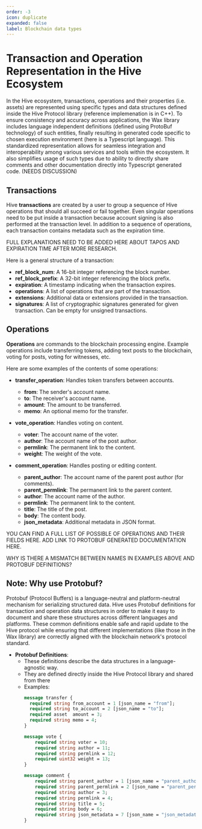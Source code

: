 ```yaml
---
order: -3
icon: duplicate
expanded: false
label: Blockchain data types
---
```


# Transaction and Operation Representation in the Hive Ecosystem

In the Hive ecosystem, transactions, operations and their properties (i.e. assets) are represented using specific types and data structures defined inside the Hive Protocol library (reference implemenation is in C++). To ensure consistency and accuracy across applications, the Wax library includes language independent definitions (defined using ProtoBuf technology) of such entities, finally resulting in generated code specific to chosen execution environment (here is a Typescript language). This standardized representation allows for seamless integration and interoperability among various services and tools within the ecosystem. It also simplifies usage of such types due to ability to directly share comments and other documentation directly into Typescript generated code. (NEEDS DISCUSSION)

## Transactions

Hive **transactions** are created by a user to group a sequence of Hive operations that should all succeed or fail together.  Even singular operations need to be put inside a transaction because account signing is also performed at the transaction level. In addition to a sequence of operations, each transaction contains metadata such as the expiration time. 

FULL EXPLANATIONS NEED TO BE ADDED HERE ABOUT TAPOS AND EXPIRATION TIME AFTER MORE RESEARCH.

Here is a general structure of a transaction:

- **ref_block_num**: A 16-bit integer referencing the block number.
- **ref_block_prefix**: A 32-bit integer referencing the block prefix.
- **expiration**: A timestamp indicating when the transaction expires.
- **operations**: A list of operations that are part of the transaction.
- **extensions**: Additional data or extensions provided in the transaction.
- **signatures**: A list of cryptographic signatures generated for given transaction. Can be empty for unsigned transactions.

## Operations

**Operations** are commands to the blockchain processing engine. Example operations include transferring tokens, adding text posts to the blockchain, voting for posts, voting for witnesses, etc.

Here are some examples of the contents of some operations:

- **transfer_operation**: Handles token transfers between accounts.
  - **from**: The sender's account name.
  - **to**: The receiver's account name.
  - **amount**: The amount to be transferred.
  - **memo**: An optional memo for the transfer.

- **vote_operation**: Handles voting on content.
  - **voter**: The account name of the voter.
  - **author**: The account name of the post author.
  - **permlink**: The permanent link to the content.
  - **weight**: The weight of the vote.

- **comment_operation**: Handles posting or editing content.
  - **parent_author**: The account name of the parent post author (for comments).
  - **parent_permlink**: The permanent link to the parent content.
  - **author**: The account name of the author.
  - **permlink**: The permanent link to the content.
  - **title**: The title of the post.
  - **body**: The content body.
  - **json_metadata**: Additional metadata in JSON format.

YOU CAN FIND A FULL LIST OF POSSIBLE OF OPERATIONS AND THEIR FIELDS HERE. ADD LINK TO PROTOBUF GENERATED DOCUMENTATION HERE.

WHY IS THERE A MISMATCH BETWEEN NAMES IN EXAMPLES ABOVE AND PROTOBUF DEFINITIONS?

## Note: Why use Protobuf?

Protobuf (Protocol Buffers) is a language-neutral and platform-neutral mechanism for serializing structured data. Hive uses Protobuf definitions for transaction and operation data structures in order to make it easy to document and share these structures across different languages and platforms. These common definitions enable safe and rapid update to the Hive protocol while ensuring that different implementations (like those in the Wax library) are correctly aligned with the blockchain network's protocol standard.

- **Protobuf Definitions**:
  - These definitions describe the data structures in a language-agnostic way.
  - They are defined directly inside the Hive Protocol library and shared from there
  - Examples:
    ```protobuf
    message transfer {
      required string from_account = 1 [json_name = "from"];
      required string to_account = 2 [json_name = "to"];
      required asset  amount = 3;
      required string memo = 4;
    }

    message vote {
        required string voter = 10;
        required string author = 11;
        required string permlink = 12;
        required uint32 weight = 13;
    }

    message comment {
        required string parent_author = 1 [json_name = "parent_author"];
        required string parent_permlink = 2 [json_name = "parent_permlink"];
        required string author = 3;
        required string permlink = 4;
        required string title = 5;
        required string body = 6;
        required string json_metadata = 7 [json_name = "json_metadata"];
    }
    ```
